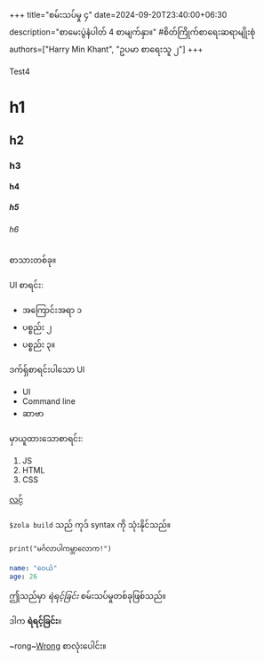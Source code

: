 +++
title="စမ်းသပ်မှု ၄"
date=2024-09-20T23:40:00+06:30
description="စာမေးပွဲနံပါတ် 4 စာမျက်နှာ။"
#စိတ်ကြိုက်စာရေးဆရာမျိုးစုံ
authors=["Harry Min Khant", "ဥပမာ စာရေးသူ ၂"]
+++

Test4
<!--more-->

# h1
## h2
### h3
#### h4
##### h5
###### h6
စာသားတစ်ခု။

Ul စာရင်း:
* အကြောင်းအရာ ၁
* ပစ္စည်း ၂
* ပစ္စည်း ၃။

ဒက်ရှ်စာရင်းပါသော Ul
- UI
- Command line
- ဆာဗာ

မှာယူထားသောစာရင်း:
1. JS
2. HTML
3. CSS

[လင့်](https://example.com)

`$zola build` သည် ကုဒ် syntax ကို သုံးနိုင်သည်။

```
print("မင်္ဂလာပါကမ္ဘာလောက!")
```

```yaml
name: "ဝေယံ"
age: 26
```
ဤသည်မှာ *ရဲရင့်ခြင်း* စမ်းသပ်မှုတစ်ခုဖြစ်သည်။

ဒါက **ရဲရင့်ခြင်း**။

~rong~<ins>Wrong</ins> စာလုံးပေါင်း။